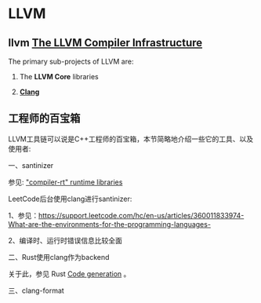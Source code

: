 # LLVM



## llvm [The LLVM Compiler Infrastructure](http://llvm.org/)

The primary sub-projects of LLVM are:

1) The **LLVM Core** libraries

2) **[Clang](http://clang.llvm.org/)** 





## 工程师的百宝箱

LLVM工具链可以说是C++工程师的百宝箱，本节简略地介绍一些它的工具、以及使用者: 

一、santinizer

参见: ["compiler-rt" runtime libraries](https://compiler-rt.llvm.org/)

LeetCode后台使用clang进行santinizer:

1、参见：https://support.leetcode.com/hc/en-us/articles/360011833974-What-are-the-environments-for-the-programming-languages-

2、编译时、运行时错误信息比较全面

二、Rust使用clang作为backend

关于此，参见 Rust [Code generation](https://rustc-dev-guide.rust-lang.org/backend/codegen.html#code-generation) 。

三、clang-format

